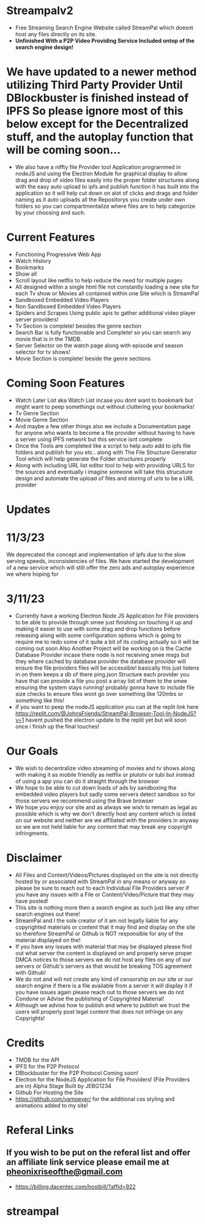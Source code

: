 # Streampalv2

- Free Streaming Search Engine Website called StreamPal which doesnt host any files directly on its site.
- **Unfinished  With a P2P Video Providing Service Included ontop of the search engine design!**
# We have updated to a newer method utilizing Third Party Provider Until DBlockbuster is finished instead of IPFS So please ignore most of this below except for the Decentralized stuff, and the autoplay function that will be coming soon...

- We also have a niffty file Provider tool Application programmed in nodeJS and using the Electron Module for graphical display to allow drag and drop of video files easily into the proper folder structures along with the easy auto upload to ipfs and publish function it has built into the application so it will help cut down on alot of clicks and drags and folder naming as it auto uploads all the Repositorys you create under own folders so you can compartmentalize where files are to help categorize by your choosing and such.

# Current Features
- Functioning Progressive Web App
- Watch History
- Bookmarks
- Show all
- Scroll layout like netflix to help reduce the need for multiple pages
- All designed within a single html file not constantly loading a new site for each Tv show or Movies all contained within one Site which is StreamPal
- Sandboxed Embedded Video Players
- Non Sandboxed Embedded Video Players
- Spiders and Scrapes Using public apis to gather additional video player server providers!
- Tv Section is complete! besides the genre section
- Search Bar is fully functionable and Complete! so you can search any movie that is in the TMDB.
- Server Selector on the watch page along with episode and season selector for tv shows!
- Movie Section is complete! beside the genre sections

# Coming Soon Features
- Watch Later List aka Watch List incase you dont want to bookmark but might want to peep somethings out without cluttering your bookmarks!
- Tv Genre Section
- Movie Genre Section
- And maybe a few other things also we include a Documentation page for anyone who wants to become a file provider without having to have a server using IPFS network but this service isnt complete
- Once the Tools are completed like a script to help auto add to ipfs file folders and publish for you etc.. along with The File Structure Generator Tool which will help generate the Folder structures properly
- Along with including URL list editor tool to help with providing URLS for the sources and eventually i imagine someone will take this strucuture design and automate the upload of files and storing of urls to be a URL provider

#   Updates

# 11/3/23 
We deprecated the concept and implementation of ipfs due to the slow serving speeds, inconsistencies of files. We have started the development of a new service which will still offer the zero ads and autoplay experience we where hoping for
# 3/11/23
- Currently have a working Electron Node JS Application for File providers to be able to provide through smee just finishing on touching it up and making it easier to use with some drag and drop functions before releasing along with some configuration options which is going to require me to redo some of it quite a bit of its coding actually so it will be coming out soon Also Another Project will be working on is the Cache Database Provider incase there node is not receiving smee msgs but they where cached by database provider the database provider will ensure the file providers files will be accessible! basically this just listens in on them keeps a db of there ping.json Structure each provider you have that can provide a file you post a array list of them to the smee ensuring the system stays running! probably gonna have to include file size checks to ensure files wont go over something like 120mbs or something like this!
- if you want to peep the nodeJS application you can at the replit link here https://replit.com/@JohnsFriends/StreamPal-Browser-Tool-In-NodeJS?v=1 havent pushed the electron update to the replit yet but will soon once i finish up the final touches!

# Our Goals
- We wish to decentralize video streaming of movies and tv shows along with making it as mobile friendly as netflix or plutotv or tubi but instead of using a app you can do it straight through the browser
- We hope to be able to cut down loads of ads by sandboxing the embedded video players but sadly some servers detect sandbox so for those servers we recommend using the Brave browser
- We hope you enjoy our site and as always we wish to remain as legal as possible which is why we don't directly host any content which is listed on our website and neither are we affiliated with the providers in anyway so we are not held liable for any content that may break any copyright infringments.


# Disclaimer
- All Files and Content/Videos/Pictures displayed on the site is not directly hosted by or associated with StreamPal in any means or anyway so please be sure to reach out to each Individual File Providers server if you have any issues with a File or Content/Video/Picture that they may have posted!
- This site is nothing more then a search engine as such just like any other search engines out there!
- StreamPal and I the sole creator of it am not legally liable for any copyrighted materials or content that it may find and display on the site so therefore StreamPal or Github is NOT responsible for any of the material displayed on the!
- If you have any issues with material that may be displayed please find out what server the content is displayed on and properly serve proper DMCA notices to those servers we do not host any files on any of our servers or Github's servers as that would be breaking TOS agreement with Github!
- We do not and will not create any kind of censorship on our site or our search engine if there is a file available from a server it will display it if you have issues again please reach out to those servers we do not Condone or Advise the publishing of Copyrighted Material!
- Although we advise how to publish and where to publish we trust the users will properly post legal content that does not infringe on any Copyrights!


# Credits
- TMDB for the API
- IPFS for the P2P Protocol
- DBlockbuster for the P2P Protocol Coming soon!
- Electron for the NodeJS Application for File Providers! (File Providers are in) Alpha Stage Built by JEBG1234
- Github For Hosting the Site
- https://github.com/vampeyer/ for the additional css styling and animations added to my site!

# Referal Links
## If you wish to be put on the referal list and offer an affiliate link service please email me at pheonixriseofthe@gmail.com
- https://billing.dacentec.com/hostbill/?affid=922

# streampal
